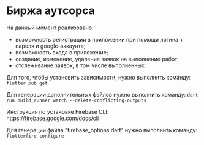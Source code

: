 # Биржа аутсорса

На данный момент реализовано:
* возможность регистрации в приложении при помощи логина + пароля и google-аккаунта;
* возможность входа в приложение;
* создание, изменение, удаление заявок на выполнение работ;
* отслеживание заявок, в том числе выполненных.

Для того, чтобы установить зависимости, нужно выполнить команду:
```flutter pub get```

Для генерации дополнительных файлов нужно выполнить команду:
```dart run build_runner watch --delete-conflicting-outputs```

Инструкция по установке Firebase CLI:
https://firebase.google.com/docs/cli

Для генерации файла "firebase_options.dart" нужно выполнить команду:
```flutterfire configure```